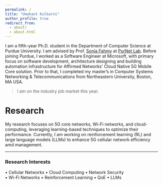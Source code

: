 ```yaml
---
permalink: /
title: "Umakant Kulkarni"
author_profile: true
redirect_from: 
  - about/
  - about.html
---
```


I am a fifth-year Ph.D. student in the Department of Computer Science at Purdue University. I am advised by Prof. [Sonia Fahmy](https://www.cs.purdue.edu/homes/fahmy/) at [PurNet Lab](https://gitlab.com/purnet-lab/purnet-lab.gitlab.io/-/wikis/home). Before joining Purdue, I worked as a Software Engineer at Microsoft, with primary focus on software development, architecture designing and building automation infrastructure for Affirmed Networks' Cloud Native 5G Mobile Core solution. Prior to that, I completed my master’s in Computer Systems Networking & Telecommunications from Northeastern University, Boston, MA USA.
<!--- Previously, I earned my master’s in Computer Systems Networking & Telecommunications from Northeastern University, Boston, MA. -->

> I am on the industry job market this year.

Research
======

My research focuses on 5G core networks, Wi-Fi networks, and cloud-computing, leveraging learning-based techniques to optimize their performance. Currently, I am working on reinforcement learning (RL) and large language models (LLMs) to enhance 5G cellular network efficiency amd management.

---
### Research Interests  

• Cellular Networks • Cloud Computing • Network Security  
• Wi-Fi Networks • Reinforcement Learning • QoE • LLMs  

<!--- 
The main focus of my research is to enhance the user's QoE across various types of networks. For 5G cellular core networks, I proposed state management optimizations to reduce NF-to-database transaction times, significantly improving call setup time. In backhaul networks, I developed a multipath routing algorithm based on statistical flow measures to improve QoE for multimedia applications. For Wi-Fi networks, I introduced a QoE-aware dynamic resource allocation policy, particularly for long-duration QoE-sensitive flows. Recently, I designed a lightweight, protocol-agnostic Zero-Trust security architecture for 5G core networks. Currently, I am working on making this security solution adaptive to further optimize call setup time while maintaining a balance between performance and security.

Research Interests: Cellular Networks, Cloud Computing, Networking Systems, SDN-NFV, Network Slicing, Objective QoE, Packet Data Gateways, Wi-Fi Networks, Network Security, Reinforcement Learning, LLMs
 -->
